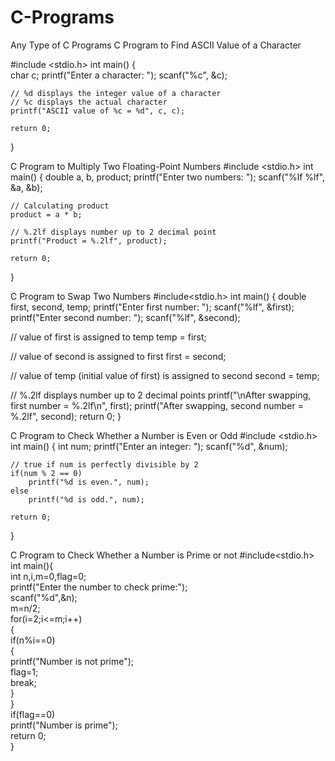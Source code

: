 # C-Programs
Any Type of C Programs
C Program to Find ASCII Value of a Character

#include <stdio.h>
int main() {  
    char c;
    printf("Enter a character: ");
    scanf("%c", &c);  
    
    // %d displays the integer value of a character
    // %c displays the actual character
    printf("ASCII value of %c = %d", c, c);
    
    return 0;
}

C Program to Multiply Two Floating-Point Numbers
#include <stdio.h>
int main() {
    double a, b, product;
    printf("Enter two numbers: ");
    scanf("%lf %lf", &a, &b);  
 
    // Calculating product
    product = a * b;

    // %.2lf displays number up to 2 decimal point
    printf("Product = %.2lf", product);
    
    return 0;
}


C Program to Swap Two Numbers
#include<stdio.h>
int main() {
  double first, second, temp;
  printf("Enter first number: ");
  scanf("%lf", &first);
  printf("Enter second number: ");
  scanf("%lf", &second);

  // value of first is assigned to temp
  temp = first;

  // value of second is assigned to first
  first = second;

  // value of temp (initial value of first) is assigned to second
  second = temp;

  // %.2lf displays number up to 2 decimal points
  printf("\nAfter swapping, first number = %.2lf\n", first);
  printf("After swapping, second number = %.2lf", second);
  return 0;
}

C Program to Check Whether a Number is Even or Odd
#include <stdio.h>
int main() {
    int num;
    printf("Enter an integer: ");
    scanf("%d", &num);

    // true if num is perfectly divisible by 2
    if(num % 2 == 0)
        printf("%d is even.", num);
    else
        printf("%d is odd.", num);
    
    return 0;
}

C Program to Check Whether a Number is Prime or not 
#include<stdio.h>  
int main(){    
    int n,i,m=0,flag=0;    
    printf("Enter the number to check prime:");    
    scanf("%d",&n);    
    m=n/2;    
    for(i=2;i<=m;i++)    
    {    
        if(n%i==0)    
        {    
            printf("Number is not prime");    
            flag=1;    
            break;    
        }    
    }    
    if(flag==0)    
    printf("Number is prime");     
    return 0;  
 }    
